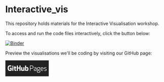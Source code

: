 # Interactive_vis
This repository holds materials for the Interactive Visualisation workshop.

To access and run the code files interactively, click the button below:

[![Binder](https://mybinder.org/badge_logo.svg)](https://mybinder.org/v2/gh/UKDataServiceOpen/Interactive_vis/HEAD)

Preview the visualisations we'll be coding by visiting our GitHub page: 

[![GitHub Pages](Images/GH_pages_resized_30.png)](https://ukdataserviceopen.github.io/blog/2024/05/10/interactive-visualisations-workshop.html)
